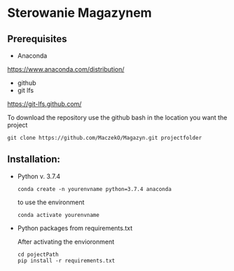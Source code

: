 # Sterowanie Magazynem

## Prerequisites
 * Anaconda
 
 https://www.anaconda.com/distribution/
 * github
 * git lfs
 
 https://git-lfs.github.com/

To download the repository use the github bash in the location you want the project
```
git clone https://github.com/MaczekO/Magazyn.git projectfolder
```


## Installation:
  * Python v. 3.7.4
    ```
    conda create -n yourenvname python=3.7.4 anaconda
    ```
    to use the environment
    ```
    conda activate yourenvname
    ```
  * Python packages from requirements.txt
    
    After activating the envioronment
    ```
    cd pojectPath
    pip install -r requirements.txt
    ```
